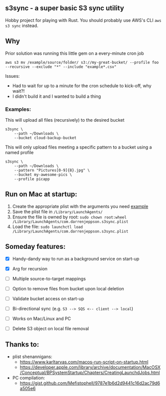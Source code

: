 ## s3sync - a super basic S3 sync utility
Hobby project for playing with Rust.  You should probably use AWS's CLI `aws s3 sync` instead.

## Why
Prior solution was running this little gem on a every-minute cron job
```
aws s3 mv /example/source/folder/ s3://my-great-bucket/ --profile foo --recursive --exclude "*" --include "example*.csv"
```

Issues:
* Had to wait for up to a minute for the cron schedule to kick-off, why wait?!
* I didn't build it and I wanted to build a thing


### Examples: 

This will upload all files (recursively) to the desired bucket
```
s3sync \
    --path ~/Downloads \
    --bucket cloud-backup-bucket
```

This will only upload files meeting a specific pattern to a bucket using a named profile
```
s3sync \
    --path ~/Downloads \
    --pattern "Pictures[0-9]{8}.jpg" \
    --bucket my-awesome-pics \
    --profile picapp 
```

## Run on Mac at startup:
1. Create the appropriate plist with the arguments you need [example](com.darrenjeppson.s3sync.plist)
2. Save the plist file in `/Library/LaunchAgents/`
3. Ensure the file is owned by root: `sudo chown root:wheel /Library/LaunchAgents/com.darrenjeppson.s3sync.plist`
4. Load the file: `sudo launchctl load /Library/LaunchAgents/com.darrenjeppson.s3sync.plist`


## Someday features:
- [X] Handy-dandy way to run as a background service on start-up
- [x] Arg for recursion
- [ ] Multiple source-to-target mappings
- [ ] Option to remove files from bucket upon local deletion
- [ ] Validate bucket access on start-up
- [ ] Bi-directional sync (e.g. `S3 --> SQS <-- client --> local`)
- [ ] Works on Mac/Linux and PC
- [ ] Delete S3 object on local file removal


## Thanks to:
* plist shenannigans:
  * https://www.karltarvas.com/macos-run-script-on-startup.html
  * https://developer.apple.com/library/archive/documentation/MacOSX/Conceptual/BPSystemStartup/Chapters/CreatingLaunchdJobs.html
* PC compilation:
  * https://gist.github.com/Mefistophell/9787e1b6d2d9441c16d2ac79d6a505e6
